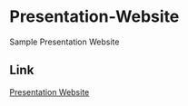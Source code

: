 # Presentation-Website
Sample Presentation Website

## Link
[Presentation Website](https://relaxed-pike-f6a3a9.netlify.com/)
